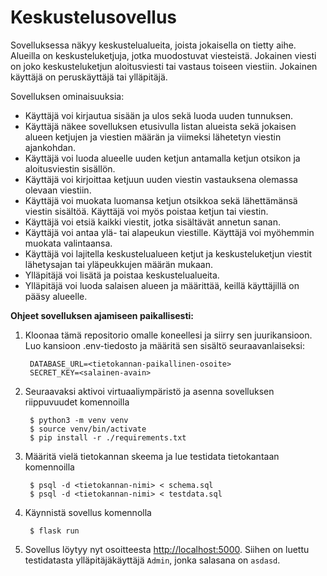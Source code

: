 # Keskustelusovellus

Sovelluksessa näkyy keskustelualueita, joista jokaisella on tietty aihe. Alueilla on keskusteluketjuja, jotka muodostuvat viesteistä. Jokainen viesti on joko keskusteluketjun aloitusviesti tai vastaus toiseen viestiin. Jokainen käyttäjä on peruskäyttäjä tai ylläpitäjä.

Sovelluksen ominaisuuksia:

* Käyttäjä voi kirjautua sisään ja ulos sekä luoda uuden tunnuksen.
* Käyttäjä näkee sovelluksen etusivulla listan alueista sekä jokaisen alueen ketjujen ja viestien määrän ja viimeksi lähetetyn viestin ajankohdan.
* Käyttäjä voi luoda alueelle uuden ketjun antamalla ketjun otsikon ja aloitusviestin sisällön.
* Käyttäjä voi kirjoittaa ketjuun uuden viestin vastauksena olemassa olevaan viestiin.
* Käyttäjä voi muokata luomansa ketjun otsikkoa sekä lähettämänsä viestin sisältöä. Käyttäjä voi myös poistaa ketjun tai viestin.
* Käyttäjä voi etsiä kaikki viestit, jotka sisältävät annetun sanan.
* Käyttäjä voi antaa ylä- tai alapeukun viestille. Käyttäjä voi myöhemmin muokata valintaansa.
* Käyttäjä voi lajitella keskustelualueen ketjut ja keskusteluketjun viestit lähetysajan tai yläpeukkujen määrän mukaan.
* Ylläpitäjä voi lisätä ja poistaa keskustelualueita.
* Ylläpitäjä voi luoda salaisen alueen ja määrittää, keillä käyttäjillä on pääsy alueelle.

**Ohjeet sovelluksen ajamiseen paikallisesti:**

1. Kloonaa tämä repositorio omalle koneellesi ja siirry sen juurikansioon. Luo kansioon .env-tiedosto ja määritä sen sisältö seuraavanlaiseksi:

        DATABASE_URL=<tietokannan-paikallinen-osoite>
        SECRET_KEY=<salainen-avain>

2. Seuraavaksi aktivoi virtuaaliympäristö ja asenna sovelluksen riippuvuudet komennoilla

        $ python3 -m venv venv
        $ source venv/bin/activate
        $ pip install -r ./requirements.txt

3. Määritä vielä tietokannan skeema ja lue testidata tietokantaan komennoilla

        $ psql -d <tietokannan-nimi> < schema.sql
        $ psql -d <tietokannan-nimi> < testdata.sql

5. Käynnistä sovellus komennolla

        $ flask run

7. Sovellus löytyy nyt osoitteesta <http://localhost:5000>. Siihen on luettu testidatasta ylläpitäjäkäyttäjä `Admin`, jonka salasana on `asdasd`.

